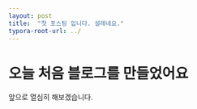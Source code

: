 ```yaml
---
layout: post
title:  "첫 포스팅 입니다. 설레네요."
typora-root-url: ../
---
```


# 오늘 처음 블로그를 만들었어요

앞으로 열심히 해보겠습니다.
